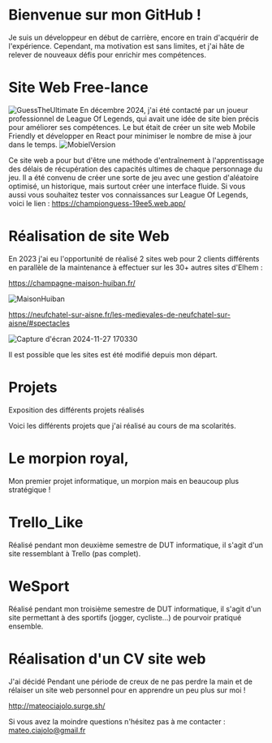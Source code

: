 # Bienvenue sur mon GitHub ! 
Je suis un développeur en début de carrière, encore en train d'acquérir de l'expérience. Cependant, ma motivation est sans limites, et j'ai hâte de relever de nouveaux défis pour enrichir mes compétences.

# Site Web Free-lance

![GuessTheUltimate](https://github.com/user-attachments/assets/71707b9c-70c0-48bf-8486-a1b5d0016ce6)
En décembre 2024, j'ai été contacté par un joueur professionnel de League Of Legends, qui avait une idée de site bien précis pour améliorer ses compétences.
Le but était de créer un site web Mobile Friendly et développer en React pour minimiser le nombre de mise à jour dans le temps. 
![MobielVersion](https://github.com/user-attachments/assets/65c84d6b-f8bf-4d4a-9994-df941cdb4ee1)

Ce site web a pour but d'être une méthode d'entraînement à l'apprentissage des délais de récupération des capacités ultimes de chaque personnage du jeu.
Il a été convenu de créer une sorte de jeu avec une gestion d'aléatoire optimisé, un historique, mais surtout créer une interface fluide.
Si vous aussi vous souhaitez tester vos connaissances sur League Of Legends, voici le lien : https://championguess-19ee5.web.app/

# Réalisation de site Web

En 2023 j'ai eu l'opportunité de réalisé 2 sites web pour 2 clients différents en parallèle de la maintenance à effectuer sur les 30+ autres sites d'Elhem : 

https://champagne-maison-huiban.fr/

![MaisonHuiban](https://github.com/user-attachments/assets/323a9148-c39d-4433-8e16-e8b209a6807a)

https://neufchatel-sur-aisne.fr/les-medievales-de-neufchatel-sur-aisne/#spectacles

![Capture d'écran 2024-11-27 170330](https://github.com/user-attachments/assets/5767c89e-65e8-4c50-94b9-9ee1fd19824f)

Il est possible que les sites est été modifié depuis mon départ.

# Projets
Exposition des différents projets réalisés

Voici les différents projets que j'ai réalisé au cours de ma scolarités.

# Le morpion royal, 

Mon premier projet informatique, un morpion mais en beaucoup plus stratégique !  

# Trello_Like

Réalisé pendant mon deuxième semestre de DUT informatique, il s'agit d'un site ressemblant à Trello (pas complet).

# WeSport

Réalisé pendant mon troisième semestre de DUT informatique, il s'agit d'un site permettant à des sportifs (jogger, cycliste...) de pourvoir pratiqué ensemble.

# Réalisation d'un CV site web

J'ai décidé Pendant une période de creux de ne pas perdre la main et de rélaiser un site web personnel pour en apprendre un peu plus sur moi ! 

http://mateociajolo.surge.sh/

Si vous avez la moindre questions n'hésitez pas à me contacter : mateo.ciajolo@gmail.fr
